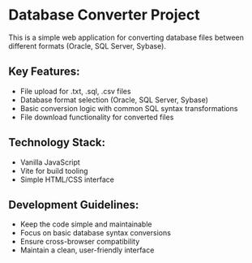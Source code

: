 <!-- Use this file to provide workspace-specific custom instructions to Copilot. For more details, visit https://code.visualstudio.com/docs/copilot/copilot-customization#_use-a-githubcopilotinstructionsmd-file -->

# Database Converter Project

This is a simple web application for converting database files between different formats (Oracle, SQL Server, Sybase).

## Key Features:
- File upload for .txt, .sql, .csv files
- Database format selection (Oracle, SQL Server, Sybase)
- Basic conversion logic with common SQL syntax transformations
- File download functionality for converted files

## Technology Stack:
- Vanilla JavaScript
- Vite for build tooling
- Simple HTML/CSS interface

## Development Guidelines:
- Keep the code simple and maintainable
- Focus on basic database syntax conversions
- Ensure cross-browser compatibility
- Maintain a clean, user-friendly interface
